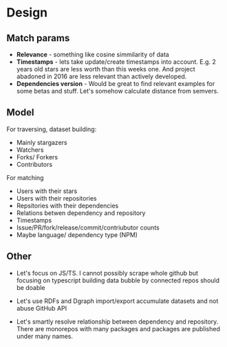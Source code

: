 # Design

## Match params

- **Relevance** - something like cosine simmilarity of data
- **Timestamps** - lets take update/create timestamps into account. E.g. 2 years old stars are less worth than this weeks one. And project abadoned in 2016 are less relevant than actively developed.
- **Dependencies version** - Would be great to find relevant examples for some betas and stuff. Let's somehow calculate distance from semvers.

## Model

For traversing, dataset building:

- Mainly stargazers
- Watchers
- Forks/ Forkers
- Contributors

For matching

- Users with their stars
- Users with their repositories
- Repsitories with their dependencies
- Relations betwen dependency and repository
- Timestamps
- Issue/PR/fork/release/commit/contriubutor counts
- Maybe language/ dependency type (NPM)

## Other

- Let's focus on JS/TS. I cannot possibly scrape whole github but focusing on typescript building data bubble by connected repos should be doable

- Let's use RDFs and Dgraph import/export accumulate datasets and not abuse GitHub API

- Let's smartly resolve relationship between dependency and repository. There are monorepos with many packages and packages are published under many names.
